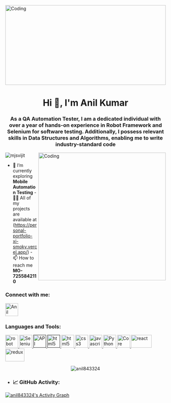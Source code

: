 <img align="center" alt="Coding" width="100%" height="250px"
    src="https://tapendrapandey.com.np/wp-content/uploads/2020/09/head.gif" />
<h1 align="center">Hi 👋, I'm Anil Kumar</h1>
<h3 align="center">
As a QA Automation Tester, I am a dedicated individual with over a year of hands-on experience in Robot Framework and Selenium for software testing. Additionally, I possess relevant skills in Data Structures and Algorithms, enabling me to write industry-standard code
</h3>

<img align="right" alt="Coding" width="400" src="https://c.tenor.com/flflC6GFzO8AAAAd/sultan-alrefaei-programmer.gif" />

<p align="left">
    <img src="https://komarev.com/ghpvc/?username=mjsvijit&label=Profile%20views&color=0e75b6&style=flat"
        alt="mjsvijit" />
</p>

- 🌱 I’m currently exploring **Mobile Automation Testing** - 👨‍💻 All of my
projects are available at (https://personal-portfolio-xi-smoky.vercel.app/) - 📫
How to reach me **MO-7255842110**

<h3 align="left">Connect with me:</h3>
<p align="left">
    <a href="https://www.linkedin.com/in/anilkumareth/" target="blank"><img align="center"
            src="https://www.shutterstock.com/image-photo/kiev-ukraine-june-7-2015-260nw-285114926.jpg" alt="Anil Kumar"
            height="40" width="40" /></a>
</p>

<h3 align="left">Languages and Tools:</h3>
<p align="left">
    <a href="https://robotframework.org/" target="_blank" rel="noreferrer">
        <img src="https://www.bing.com/th?id=OIP._pf1l5t5u6FHzBLJl9bPAwHaJ3&w=90&h=106&c=8&rs=1&qlt=90&o=6&dpr=1.3&pid=3.1&rm=2"
            alt="robot framework" width="40" height="40" />
        <a href="https://www.selenium.dev/" target="_blank" rel="noreferrer">
            <img src="https://th.bing.com/th/id/OIP.sJ-fh894OsZzpf7GPSPTfQAAAA?w=144&h=180&c=7&r=0&o=5&dpr=1.3&pid=1.7"
                alt="Selenium" width="40" height="40" />
            <a href="" target="_blank" rel="noreferrer">
                <img src="https://th.bing.com/th/id/OIP.EkjqgCqDP2TGwcqa4fGf0AHaEK?pid=ImgDet&rs=1" alt="API Testing"
                    width="40" height="40" />
                <a href="" target="_blank" rel="noreferrer">
                    <img src="https://th.bing.com/th/id/OIP.C5xjdWs95x4Lyb0xHWP2BwHaF3?w=196&h=180&c=7&r=0&o=5&dpr=1.3&pid=1.7"
                        alt="html5" width="40" height="40" />
                    <a href="https://www.w3.org/html/" target="_blank" rel="noreferrer">
                        <img src="https://img.freepik.com/free-icon/html5_318-903450.jpg" alt="html5" width="40"
                            height="40" />
                    </a>
                    <a href="https://www.w3schools.com/css/" target="_blank" rel="noreferrer">
                        <img src="https://upload.wikimedia.org/wikipedia/commons/thumb/d/d5/CSS3_logo_and_wordmark.svg/1200px-CSS3_logo_and_wordmark.svg.png"
                            alt="css3" width="40" height="40" />
                    </a>
                    <a href="https://developer.mozilla.org/en-US/docs/Web/JavaScript" target="_blank" rel="noreferrer">
                        <img src="https://cdn.pixabay.com/photo/2015/04/23/17/41/javascript-736400__340.png"
                            alt="javascript" width="40" height="40" />
                    </a>
                    <a href="https://www.python.org/" target="_blank" rel="noreferrer">
                        <img src="https://avatars.githubusercontent.com/u/1525981?s=280&v=4" alt="Python" width="40"
                            height="40" />
                    </a>
                    <a href="https://www.java.com/en/" target="_blank" rel="noreferrer">
                        <img src="https://th.bing.com/th/id/OIP.Nlinvc5m418ZbsmcxFhrrQHaHa?pid=ImgDet&rs=1"
                            alt="Core Java" width="40" height="40" />
                    </a>
                    <a href="https://reactjs.org/" target="_blank" rel="noreferrer">
                        <img src="https://www.datocms-assets.com/45470/1631110818-logo-react-js.png" alt="react"
                            width="65" height="40" />
                    </a>
                    <a href="https://redux.js.org" target="_blank" rel="noreferrer">
                        <img src="https://cdn.zapier.com/storage/blog/4ec8fc7dc3a75758a3913bab9e5a4fd8_2.500x278.png"
                            alt="redux" width="60" height="40" />
                    </a>
</p>
<p align="center">
    <img align="center"
        src="https://github-readme-streak-stats.herokuapp.com/?user=anil843324&theme=dark&hide_border=true"
        alt="anil843324" />
</p>

- ### 📈 GitHub Activity:
<a href="https://github.com/anil843324/github-readme-activity-graph"><img alt="anil843324's Activity Graph"
        src="https://activity-graph.herokuapp.com/graph?username=anil843324&bg_color=1F222E&color=F8D866&line=F85D7F&point=FFFFFF&hide_border=true" /></a>
